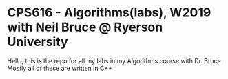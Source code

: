 # CPS616 - Algorithms(labs), W2019 with Neil Bruce @ Ryerson University
Hello, this is the repo for all my labs in my Algorithms course  with Dr. Bruce
Mostly all of these are written in C++
